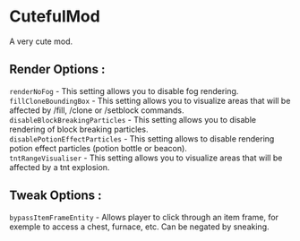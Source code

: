 # CutefulMod
A very cute mod.

## Render Options :

`renderNoFog` - This setting allows you to disable fog rendering.<br>
`fillCloneBoundingBox` - This setting allows you to visualize areas that will be affected by /fill, /clone or /setblock commands.<br>
`disableBlockBreakingParticles` - This setting allows you to disable rendering of block breaking particles.<br>
`disablePotionEffectParticles` - This setting allows to disable rendering potion effect particles (potion bottle or beacon).<br>
`tntRangeVisualiser` - This setting allows you to visualize areas that will be affected by a tnt explosion. 

## Tweak Options :

`bypassItemFrameEntity` - Allows player to click through an item frame, for exemple to access a chest, furnace, etc. Can be negated by sneaking.
